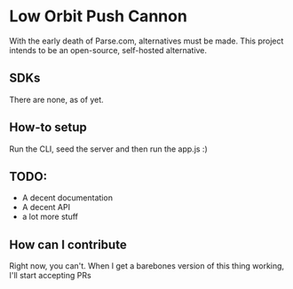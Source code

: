 # Low Orbit Push Cannon
With the early death of Parse.com, alternatives must be made.
This project intends to be an open-source, self-hosted alternative.

## SDKs 

There are none, as of yet.

## How-to setup

Run the CLI, seed the server and then run the app.js :)

## TODO:

- A decent documentation
- A decent API
- a lot more stuff

## How can I contribute

Right now, you can't. When I get a barebones version of this thing working, I'll start 
accepting PRs
